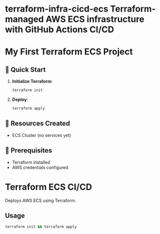 # terraform-infra-cicd-ecs Terraform-managed AWS ECS infrastructure with GitHub Actions CI/CD

# My First Terraform ECS Project

## 🚀 Quick Start
1. **Initialize Terraform**:
   ```bash
   terraform init
   ```
2. **Deploy**:
   ```bash
   terraform apply
   ```

## 📜 Resources Created
- ECS Cluster (no services yet)

## 🔧 Prerequisites
- Terraform installed
- AWS credentials configured

# Terraform ECS CI/CD

Deploys AWS ECS using Terraform.

## Usage
```bash
terraform init && terraform apply
```
